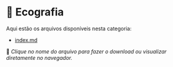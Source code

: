 # 📂 Ecografia

Aqui estão os arquivos disponíveis nesta categoria:

- [index.md](index.md)

📌 *Clique no nome do arquivo para fazer o download ou visualizar diretamente no navegador.*
